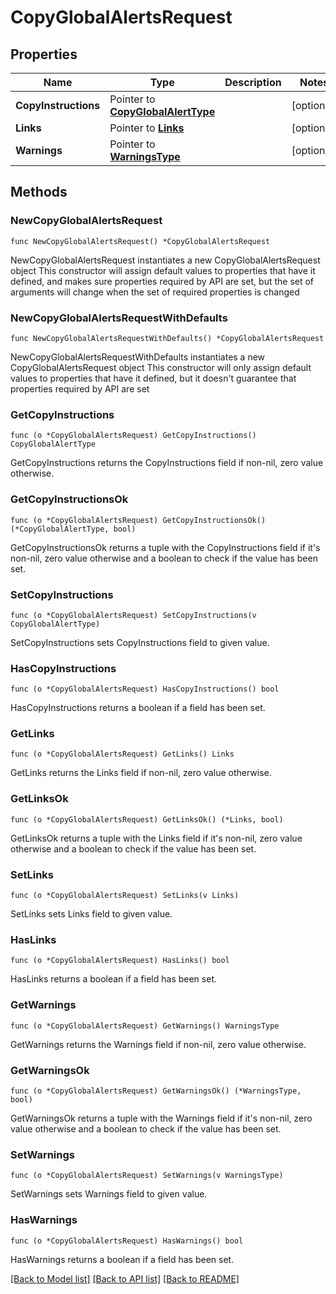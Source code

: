 # CopyGlobalAlertsRequest

## Properties

Name | Type | Description | Notes
------------ | ------------- | ------------- | -------------
**CopyInstructions** | Pointer to [**CopyGlobalAlertType**](CopyGlobalAlertType.md) |  | [optional] 
**Links** | Pointer to [**Links**](Links.md) |  | [optional] 
**Warnings** | Pointer to [**WarningsType**](WarningsType.md) |  | [optional] 

## Methods

### NewCopyGlobalAlertsRequest

`func NewCopyGlobalAlertsRequest() *CopyGlobalAlertsRequest`

NewCopyGlobalAlertsRequest instantiates a new CopyGlobalAlertsRequest object
This constructor will assign default values to properties that have it defined,
and makes sure properties required by API are set, but the set of arguments
will change when the set of required properties is changed

### NewCopyGlobalAlertsRequestWithDefaults

`func NewCopyGlobalAlertsRequestWithDefaults() *CopyGlobalAlertsRequest`

NewCopyGlobalAlertsRequestWithDefaults instantiates a new CopyGlobalAlertsRequest object
This constructor will only assign default values to properties that have it defined,
but it doesn't guarantee that properties required by API are set

### GetCopyInstructions

`func (o *CopyGlobalAlertsRequest) GetCopyInstructions() CopyGlobalAlertType`

GetCopyInstructions returns the CopyInstructions field if non-nil, zero value otherwise.

### GetCopyInstructionsOk

`func (o *CopyGlobalAlertsRequest) GetCopyInstructionsOk() (*CopyGlobalAlertType, bool)`

GetCopyInstructionsOk returns a tuple with the CopyInstructions field if it's non-nil, zero value otherwise
and a boolean to check if the value has been set.

### SetCopyInstructions

`func (o *CopyGlobalAlertsRequest) SetCopyInstructions(v CopyGlobalAlertType)`

SetCopyInstructions sets CopyInstructions field to given value.

### HasCopyInstructions

`func (o *CopyGlobalAlertsRequest) HasCopyInstructions() bool`

HasCopyInstructions returns a boolean if a field has been set.

### GetLinks

`func (o *CopyGlobalAlertsRequest) GetLinks() Links`

GetLinks returns the Links field if non-nil, zero value otherwise.

### GetLinksOk

`func (o *CopyGlobalAlertsRequest) GetLinksOk() (*Links, bool)`

GetLinksOk returns a tuple with the Links field if it's non-nil, zero value otherwise
and a boolean to check if the value has been set.

### SetLinks

`func (o *CopyGlobalAlertsRequest) SetLinks(v Links)`

SetLinks sets Links field to given value.

### HasLinks

`func (o *CopyGlobalAlertsRequest) HasLinks() bool`

HasLinks returns a boolean if a field has been set.

### GetWarnings

`func (o *CopyGlobalAlertsRequest) GetWarnings() WarningsType`

GetWarnings returns the Warnings field if non-nil, zero value otherwise.

### GetWarningsOk

`func (o *CopyGlobalAlertsRequest) GetWarningsOk() (*WarningsType, bool)`

GetWarningsOk returns a tuple with the Warnings field if it's non-nil, zero value otherwise
and a boolean to check if the value has been set.

### SetWarnings

`func (o *CopyGlobalAlertsRequest) SetWarnings(v WarningsType)`

SetWarnings sets Warnings field to given value.

### HasWarnings

`func (o *CopyGlobalAlertsRequest) HasWarnings() bool`

HasWarnings returns a boolean if a field has been set.


[[Back to Model list]](../README.md#documentation-for-models) [[Back to API list]](../README.md#documentation-for-api-endpoints) [[Back to README]](../README.md)


